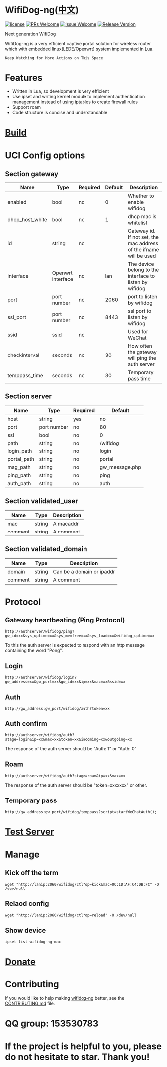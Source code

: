 # WifiDog-ng([中文](/README_ZH.md))

[1]: https://img.shields.io/badge/license-LGPL2-brightgreen.svg?style=plastic
[2]: /LICENSE
[3]: https://img.shields.io/badge/PRs-welcome-brightgreen.svg?style=plastic
[4]: https://github.com/zhaojh329/wifidog-ng/pulls
[5]: https://img.shields.io/badge/Issues-welcome-brightgreen.svg?style=plastic
[6]: https://github.com/zhaojh329/wifidog-ng/issues/new
[7]: https://img.shields.io/badge/release-2.0.0-blue.svg?style=plastic
[8]: https://github.com/zhaojh329/wifidog-ng/releases

[![license][1]][2]
[![PRs Welcome][3]][4]
[![Issue Welcome][5]][6]
[![Release Version][7]][8]

Next generation WifiDog

WifiDog-ng is a very efficient captive portal solution for wireless router which with
embedded linux(LEDE/Openwrt) system implemented in Lua.

`Keep Watching for More Actions on This Space`

# Features
* Written in Lua, so development is very efficient
* Use ipset and writing kernel module to implement authentication management instead of using iptables to create firewall rules
* Support roam
* Code structure is concise and understandable

# [Build](/BUILD.md)

# UCI Config options
## Section gateway
| Name           | Type        | Required  | Default | Description |
| -------------- | ----------- | --------- | ------- | ------- |
| enabled        | bool        | no        | 0       | Whether to enable wifidog |
| dhcp_host_white| bool        | no        | 1       | dhcp mac is whitelist |
| id             | string      | no        |         | Gateway id. If not set, the mac address of the ifname will be used |
| interface      | Openwrt interface  | no      | lan  | The device belong to the interface to listen by wifidog |
| port           | port number | no        | 2060    | port to listen by wifidog |
| ssl_port       | port number | no        | 8443    | ssl port to listen by wifidog |
| ssid           | ssid        | no        |         | Used for WeChat |
| checkinterval  | seconds     | no        | 30      | How often the gateway will ping the auth server |
| temppass_time  | seconds     | no        | 30      | Temporary pass time |

## Section server
| Name        | Type        | Required  | Default         |
| ----------- | ----------- | --------- | --------------- |
| host        | string      | yes       | no              |
| port        | port number | no        | 80              |
| ssl         | bool        | no        | 0               |
| path        | string      | no        | /wifidog        |
| login_path  | string      | no        | login           |
| portal_path | string      | no        | portal          |
| msg_path    | string      | no        | gw_message.php  |
| ping_path   | string      | no        | ping            |
| auth_path   | string      | no        | auth            |

## Section validated_user

| Name    | Type   | Description         | 
| ------- | ------ | ------------------- |
| mac     | string | A macaddr           |
| comment | string | A comment           |

## Section validated_domain
| Name    | Type   | Description               | 
| ------- | ------ | ------------------------- |
| domain  | string | Can be a domain or ipaddr |
| comment | string | A comment                 |

# Protocol
## Gateway heartbeating (Ping Protocol)
`http://authserver/wifidog/ping?gw_id=xx&sys_uptime=xx&sys_memfree=xx&sys_load=xx&wifidog_uptime=xx`

To this the auth server is expected to respond with an http message containing the word "Pong".

## Login
`http://authserver/wifidog/login?gw_address=xx&gw_port=xx&gw_id=xx&ip=xx&mac=xx&ssid=xx`

## Auth
`http://gw_address:gw_port/wifidog/auth?token=xx`

## Auth confirm
`http://authserver/wifidog/auth?stage=login&ip=xx&mac=xx&token=xx&incoming=xx&outgoing=xx`

The response of the auth server should be "Auth: 1" or "Auth: 0"

## Roam
`http://authserver/wifidog/auth?stage=roam&ip=xx&max=xx`

The response of the auth server should be "token=xxxxxxx" or other.

## Temporary pass
`http://gw_address:gw_port/wifidog/temppass?script=startWeChatAuth();`

# [Test Server](https://github.com/zhaojh329/wifidog-ng-authserver)

# Manage
## Kick off the term

    wget "http://lanip:2060/wifidog/ctl?op=kick&mac=0C:1D:AF:C4:DB:FC" -O /dev/null

## Relaod config

    wget "http://lanip:2060/wifidog/ctl?op=reload" -O /dev/null

## Show device

    ipset list wifidog-ng-mac

# [Donate](https://gitee.com/zhaojh329/wifidog-ng#project-donate-overview)

# Contributing
If you would like to help making [wifidog-ng](https://github.com/zhaojh329/wifidog-ng) better,
see the [CONTRIBUTING.md](https://github.com/zhaojh329/wifidog-ng/blob/master/CONTRIBUTING.md) file.

# QQ group: 153530783

# If the project is helpful to you, please do not hesitate to star. Thank you!

